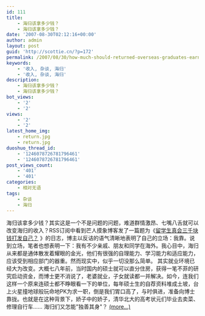 ```yaml
---
id: 111
title:
    - 海归该拿多少钱？
    - 海归该拿多少钱？
date: '2007-08-30T02:12:16+00:00'
author: admin
layout: post
guid: 'http://scottie.cn/?p=172'
permalink: /2007/08/30/how-much-should-returned-overseas-graduates-earn/
keywords:
    - '收入, 杂谈, 海归'
    - '收入, 杂谈, 海归'
description:
    - 海归该拿多少钱？
    - 海归该拿多少钱？
bot_views:
    - '2'
    - '2'
views:
    - '2'
    - '2'
latest_home_img:
    - return.jpg
    - return.jpg
duoshuo_thread_id:
    - '1246078726781796461'
    - '1246078726781796461'
post_views_count:
    - '401'
    - '401'
categories:
    - 相对无语
tags:
    - 杂谈
    - 海归
---
```


海归该拿多少钱？其实这是一个不是问题的问题，难道群情激昂、七嘴八舌就可以改变海归的收入？RSS订阅中看到芒人摸象博客发了一篇题为《[留学生真会三千块钱打发自己？](http://blogs.dw-world.de/deguo/nebensache/1.5798.html) 》的日志，博主以反诘的语气清晰地表明了自己的立场：我靠。说到立场，笔者也想表明一下：我有不少亲戚、朋友和同学在海外。我心目中，海归从来都是通体散发着耀眼的金光，他们有很强的自理能力、学习能力和适应能力，应该受到相应部门的器重。然而现实中，似乎一切没那么简单。 其实就业环境已经大为改变。大概七八年前，当时国内的硕士就可以直分住房，获得一笔不菲的研究启动资金，而博士更不消说了，老婆就业，子女就读都一并解决。如今，连我们这样一个原来连硕士都不睁眼看一下的单位，每年硕士生的自荐资料堆成土坡，台上火星撞地球般玩命地PK为求一职，倒是我们胃口高了，与时俱进，准备向博士靠拢。也就是在这种背景下，娇子中的娇子，清华北大的高考状元们毕业去卖菜、修理自行车...... 海归们又怎能"独善其身"？ [<span aria-label="Continue reading 海归该拿多少钱？">(more…)</span>](http://farbank.net/2007/08/30/how-much-should-returned-overseas-graduates-earn/#more-111)